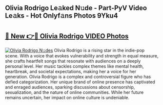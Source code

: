 ## Olivia Rodrigo Le𝚊ked N𝚞de - Part-PyV Video Le𝚊ks - Hot Onlyf𝚊ns Photos 9Yku4

# <h2><a href="http://ab42522.deff.icu/?id=Olivia+Rodrigo">🔗 New 👉🔴 Olivia Rodrigo VIDEO Photos</a></h2>

[![Olivia Rodrigo N𝚞des](https://i.imgur.com/rIISA9y.gif)](http://ab42522.deff.icu/?id=Olivia+Rodrigo)
Olivia Rodrigo is a rising star in the indie-pop scene. With a voice that evokes vulnerability and strength in equal measure, she crafts heartfelt songs that resonate with audiences on a deeply personal level. Her music tackles complex themes like mental health, heartbreak, and societal expectations, making her a voice for her generation. Olivia Rodrigo is a complex and controversial figure who has defied categorization. Her unique brand of online presence has captivated and enraged audiences, sparking discussions about censorship, sexualization, and the nature of online communities. While her future remains uncertain, her impact on online culture is undeniable.
